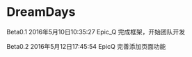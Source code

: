 # DreamDays

Beta0.1  2016年5月10日10:35:27 Epic_Q
完成框架，开始团队开发

Beta0.2  2016年5月12日17:45:54 EpicQ
完善添加页面功能
